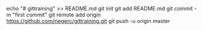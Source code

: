 echo "# gittraining" >> README.md
git init
git add README.md
git commit -m "first commit"
git remote add origin https://github.com/riegerc/gittraining.git
git push -u origin master
